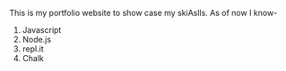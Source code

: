 This is my portfolio website to show case my skiAslls.
As of now I know-
1. Javascript
2. Node.js
3. repl.it
4. Chalk 